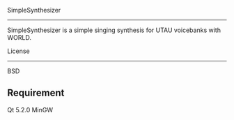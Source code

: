 SimpleSynthesizer

---



SimpleSynthesizer is a simple singing synthesis for UTAU voicebanks with WORLD.



License

---


BSD


Requirement
---

Qt 5.2.0 MinGW
